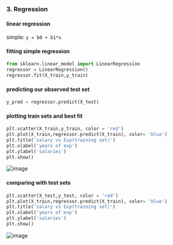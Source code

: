 ### 3. Regression

#### linear regression

simple:
``y = b0 + b1*x``


#### fitting simple regression
```python
from sklearn.linear_model import LinearRegression
regressor = LinearRegression()
regressor.fit(X_train,y_train)
```

#### predicting our observed test set
```python
y_pred = regressor.predict(X_test)
```

#### plotting train sets and best fit
```python
plt.scatter(X_train,y_train, color = 'red')
plt.plot(X_train,regressor.predict(X_train), color= 'blue')
plt.title('salary vs Exp(training set)')
plt.xlabel('years of exp')
plt.ylabel('salaries')
plt.show()
```
![image](https://user-images.githubusercontent.com/54764108/164254946-c3998f91-d399-40b9-9648-d7327f320118.png)


#### comparing with test sets 
```python
plt.scatter(X_test,y_test, color = 'red')
plt.plot(X_train,regressor.predict(X_train), color= 'blue')
plt.title('salary vs Exp(training set)')
plt.xlabel('years of exp')
plt.ylabel('salaries')
plt.show()
```

![image](https://user-images.githubusercontent.com/54764108/164254991-4c9c1561-7ab3-4d5f-9a8b-d3583b8e89d1.png)
